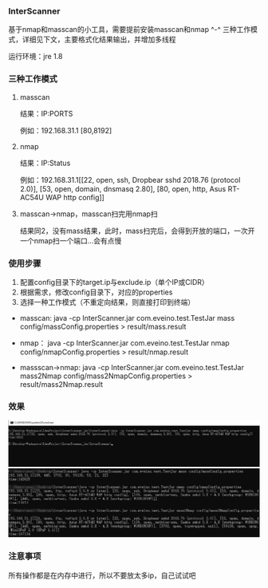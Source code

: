 ### InterScanner

基于nmap和masscan的小工具，需要提前安装masscan和nmap ^-^
三种工作模式，详细见下文，主要格式化结果输出，并增加多线程

运行环境：jre 1.8

### 三种工作模式

1. masscan
   
   结果：IP:PORTS

   例如：192.168.31.1 [80,8192]

1. nmap
   
   结果：IP:Status

   例如：192.168.31.1[[22, open, ssh, Dropbear sshd 2018.76 (protocol 2.0)], [53, open, domain, dnsmasq 2.80], [80, open, http, Asus RT-AC54U WAP http config]]

1. masscan->nmap，masscan扫完用nmap扫
   
   结果同2，没有mass结果，此时，mass扫完后，会得到开放的端口，一次开一个nmap扫一个端口...会有点慢

### 使用步骤

1. 配置config目录下的target.ip与exclude.ip（单个IP或CIDR）
2. 根据需求，修改config目录下，对应的properties
3. 选择一种工作模式（不重定向结果，则直接打印到终端）

- masscan:
  java -cp InterScanner.jar com.eveino.test.TestJar mass config/massConfig.properties > result/mass.result

- nmap：
  java -cp InterScanner.jar com.eveino.test.TestJar nmap config/nmapConfig.properties > result/nmap.result

- massscan->nmap:
  java -cp InterScanner.jar com.eveino.test.TestJar mass2Nmap config/mass2NmapConfig.properties > result/mass2Nmap.result

### 效果
![1586354607417](https://github.com/er10yi/InterScanner/blob/master/1586354607417.png)
![效果图2](https://github.com/er10yi/InterScanner/blob/master/%E6%95%88%E6%9E%9C%E5%9B%BE2.png)

### 注意事项

所有操作都是在内存中进行，所以不要放太多ip，自己试试吧
